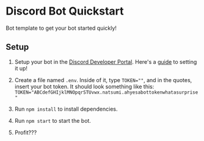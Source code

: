 # Discord Bot Quickstart

Bot template to get your bot started quickly!

## Setup

1. Setup your bot in the [Discord Developer Portal](https://discordapp.com/developers/applications). Here's a [guide](https://discordpy.readthedocs.io/en/latest/discord.html) to setting it up!

2. Create a file named `.env`. Inside of it, type `TOKEN=""`, and in the quotes, insert your bot token. It should look something like this:
`TOKEN="ABCdefGHIjklMNOpqrSTUvwx.natsumi.ahyesabottokenwhatasurprise"`

3. Run `npm install` to install dependencies.

4. Run `npm start` to start the bot.

5. Profit???
